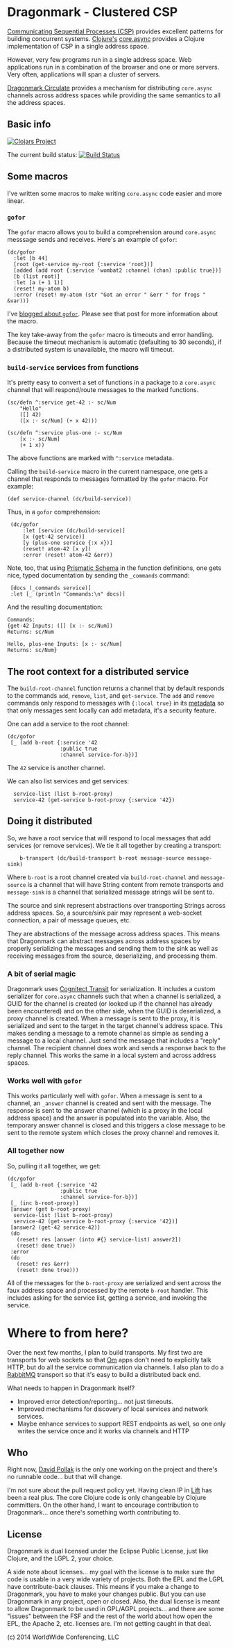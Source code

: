 # Dragonmark - Clustered CSP


[Communicating Sequential Processes (CSP)](http://en.wikipedia.org/wiki/Communicating_sequential_processes) provides excellent patterns
for building concurrent systems. [Clojure's](http://clojure.org/)
[core.async](https://github.com/clojure/core.async) provides
a Clojure implementation of CSP in a single address space.

However, very few programs run in a single address space.
Web applications run in a combination of the browser and
one or more servers. Very often, applications will span
a cluster of servers.

[Dragonmark Circulate](https://github.com/dragonmark/dragonmark)
provides a mechanism for distributing `core.async` channels
across address spaces while providing the same semantics
to all the address spaces.

## Basic info

[![Clojars Project](http://clojars.org/dragonmark/circulate/latest-version.svg)](http://clojars.org/dragonmark/circulate)

The current build status:
<a href="https://travis-ci.org/dragonmark/dragonmark">
![Build Status](https://travis-ci.org/dragonmark/dragonmark.svg?branch=develop)</a>

## Some macros

I've written some macros to make writing `core.async` code
easier and more linear.

### `gofor`

The `gofor` macro allows you to build a comprehension
around `core.async` messsage sends and receives.
Here's an example of `gofor`:

    (dc/gofor
      :let [b 44]
      [root (get-service my-root {:service 'root})]
      [added (add root {:service 'wombat2 :channel (chan) :public true})]
      [b (list root)]
      :let [a (+ 1 1)]
      (reset! my-atom b)
      :error (reset! my-atom (str "Got an error " &err " for frogs " &var)))

I've [blogged about `gofor`](http://blog.goodstuff.im/gofor). Please see
that post for more information about the macro.

The key take-away from the `gofor` macro is timeouts and error handling.
Because the timeout mechanism is automatic (defaulting to 30 seconds),
if a distributed system is unavailable, the macro will timeout.

### `build-service` services from functions

It's pretty easy to convert a set of functions in a package
to a `core.async` channel that will respond/route messages
to the marked functions.

    (sc/defn ^:service get-42 :- sc/Num
        "Hello"
        ([] 42)
        ([x :- sc/Num] (+ x 42)))

    (sc/defn ^:service plus-one :- sc/Num
        [x :- sc/Num]
        (+ 1 x))

The above functions are marked with `^:service` metadata.

Calling the `build-service` macro in the current namespace,
one gets a channel that responds to messages formatted by the
`gofor` macro. For example:

    (def service-channel (dc/build-service))

Thus, in a `gofor` comprehension:

     (dc/gofor
         :let [service (dc/build-service)]
         [x (get-42 service)]
         [y (plus-one service {:x x})]
         (reset! atom-42 [x y])
         :error (reset! atom-42 &err))

Note, too, that using [Prismatic Schema](https://github.com/Prismatic/schema)
in the function definitions, one gets nice, typed documentation by sending
the `_commands` command:

     [docs (_commands service)]
     :let [_ (println "Commands:\n" docs)]

And the resulting documentation:

    Commands:
    {get-42 Inputs: ([] [x :- sc/Num])
    Returns: sc/Num

    Hello, plus-one Inputs: [x :- sc/Num]
    Returns: sc/Num}

## The root context for a distributed service

The `build-root-channel` function returns a channel
that by default responds to the commands `add`,
`remove`, `list`, and `get-service`. The
`add` and `remove` commands only respond to messages
with `{:local true}` in its [metadata](http://clojure.org/metadata)
so that only messages sent locally can add metadata,
it's a security feature.

One can add a service to the root channel:

    (dc/gofor
     [_ (add b-root {:service '42
                     :public true
                     :channel service-for-b})]

The `42` service is another channel.

We can also list services and get services:

      service-list (list b-root-proxy)
      service-42 (get-service b-root-proxy {:service '42})

## Doing it distributed

So, we have a root service that will respond to local messages
that add services (or remove services). We tie it all together
by creating a transport:

        b-transport (dc/build-transport b-root message-source message-sink)

Where `b-root` is a root channel created via `build-root-channel`
and `message-source` is a channel that will have String content from remote
transports and `message-sink` is a channel that serialized message
strings will be sent to.

The source and sink represent abstractions over transporting Strings across
address spaces. So, a source/sink pair may represent a web-socket connection,
a pair of message queues, etc.

They are abstractions of the message across address spaces. This means that Dragonmark
can abstract messages across address spaces by properly serializing the messages
and sending them to the sink as well as receiving messages from the source,
deserializing, and processing them.

### A bit of serial magic

Dragonmark uses [Cognitect Transit](http://blog.cognitect.com/blog/2014/7/22/transit)
for serialization. It includes a custom serializer for `core.async` channels
such that when a channel is serialized, a GUID for the channel is created (or
looked up if the channel has already been encountered) and on the other
side, when the GUID is deserialized, a proxy channel is created. When
a message is sent to the proxy, it is serialized and sent to the target in
the target channel's address space. This makes sending a message to a remote
channel as simple as sending a message to a local channel. Just send the
message that includes a "reply" channel. The recipient channel does
work and sends a response back to the reply channel. This works the
same in a local system and across address spaces.

### Works well with `gofor`

This works particularly well with `gofor`. When a message is sent to a channel,
an `_answer` channel is created and sent with the message. The response is
sent to the answer channel (which is a proxy in the local address space) and
the answer is populated into the variable. Also, the temporary answer
channel is closed and this triggers a close message to be sent to the
remote system which closes the proxy channel and removes it.

### All together now

So, pulling it all together, we get:

    (dc/gofor
     [_ (add b-root {:service '42
                     :public true
                     :channel service-for-b})]
     [_ (inc b-root-proxy)]
     [answer (get b-root-proxy)
      service-list (list b-root-proxy)
      service-42 (get-service b-root-proxy {:service '42})]
     [answer2 (get-42 service-42)]
     (do
       (reset! res [answer (into #{} service-list) answer2])
       (reset! done true))
     :error
     (do
       (reset! res &err)
       (reset! done true)))

All of the messages for the `b-root-proxy` are serialized and sent
across the faux address space and processed by the remote `b-root`
handler. This includes asking for the service list, getting a service,
and invoking the service.

# Where to from here?

Over the next few months, I plan to build transports. My first two
are transports for web sockets so that [Om](https://github.com/swannodette/om)
apps don't need to explicitly talk HTTP, but do all the service communication
via channels. I also plan to do a [RabbitMQ](http://www.rabbitmq.com/) transport
so that it's easy to build a distributed back end.

What needs to happen in Dragonmark itself?

* Improved error detection/reporting... not just timeouts.
* Improved mechanisms for discovery of local services and network services.
* Maybe enhance services to support REST endpoints as well, so one only writes the service once and it works via channels and HTTP

## Who

Right now, [David Pollak](https://twitter.com/dpp) is the
only one working on the project and there's no runnable code...
but that will change.

I'm not sure about the pull request policy yet. Having
clean IP in [Lift](http://liftweb.net) has been a real plus.
The core Clojure code is only changeable by Clojure committers.
On the other hand, I want to encourage contribution to Dragonmark...
once there's something worth contributing to.

## License

Dragonmark is dual licensed under the Eclipse Public License,
just like Clojure, and the LGPL 2, your choice.

A side note about licenses... my goal with the license is to
make sure the code is usable in a very wide variety of projects.
Both the EPL and the LGPL have contribute-back clauses. This means
if you make a change to Dragonmark, you have to make your changes
public. But you can use Dragonmark in any project, open or closed.
Also, the dual license is meant to allow Dragonmark to be used in
GPL/AGPL projects... and there are some "issues" between the FSF
and the rest of the world about how open the EPL, the Apache 2, etc.
licenses are. I'm not getting caught in that deal.

(c) 2014 WorldWide Conferencing, LLC
